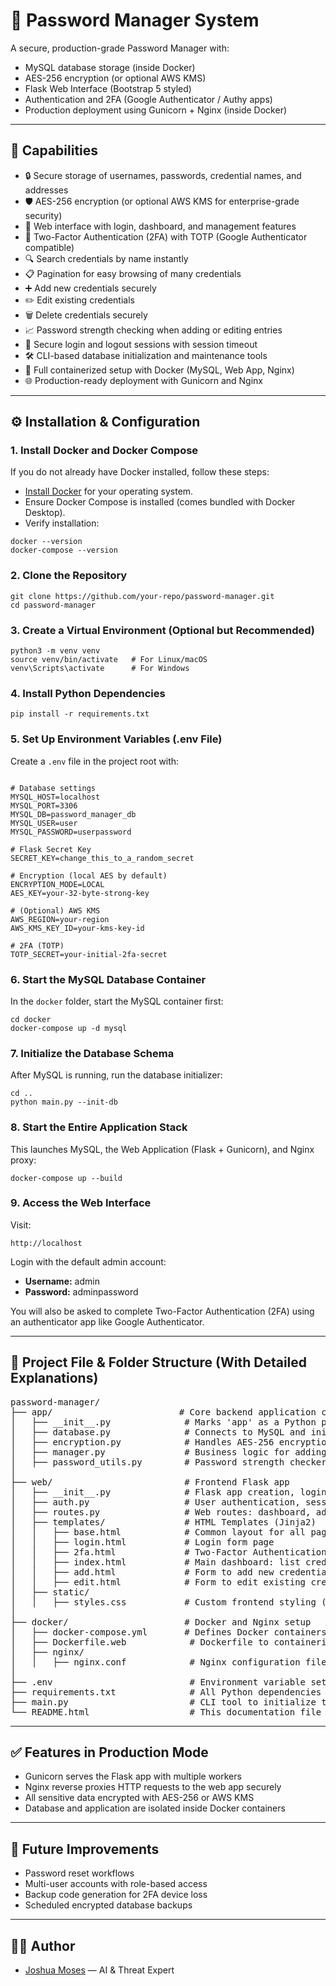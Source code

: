 <!DOCTYPE html>
<html lang="en">
<head>
  <meta charset="UTF-8">
</head>
<body>

<h1>🔐 Password Manager System</h1>

<p>A secure, production-grade Password Manager with:</p>
<ul>
  <li>MySQL database storage (inside Docker)</li>
  <li>AES-256 encryption (or optional AWS KMS)</li>
  <li>Flask Web Interface (Bootstrap 5 styled)</li>
  <li>Authentication and 2FA (Google Authenticator / Authy apps)</li>
  <li>Production deployment using Gunicorn + Nginx (inside Docker)</li>
</ul>

<hr>

<h2>🚀 Capabilities</h2>

<ul>
  <li>🔒 Secure storage of usernames, passwords, credential names, and addresses</li>
  <li>🛡️ AES-256 encryption (or optional AWS KMS for enterprise-grade security)</li>
  <li>🧩 Web interface with login, dashboard, and management features</li>
  <li>📱 Two-Factor Authentication (2FA) with TOTP (Google Authenticator compatible)</li>
  <li>🔍 Search credentials by name instantly</li>
  <li>📋 Pagination for easy browsing of many credentials</li>
  <li>➕ Add new credentials securely</li>
  <li>✏️ Edit existing credentials</li>
  <li>🗑️ Delete credentials securely</li>
  <li>📈 Password strength checking when adding or editing entries</li>
  <li>🚪 Secure login and logout sessions with session timeout</li>
  <li>🛠️ CLI-based database initialization and maintenance tools</li>
  <li>🐳 Full containerized setup with Docker (MySQL, Web App, Nginx)</li>
  <li>🌐 Production-ready deployment with Gunicorn and Nginx</li>
</ul>

<hr>

<h2>⚙️ Installation & Configuration</h2>

<h3>1. Install Docker and Docker Compose</h3>
<p>If you do not already have Docker installed, follow these steps:</p>
<ul>
  <li><a href="https://docs.docker.com/get-docker/" target="_blank">Install Docker</a> for your operating system.</li>
  <li>Ensure Docker Compose is installed (comes bundled with Docker Desktop).</li>
  <li>Verify installation:</li>
</ul>
<pre><code>docker --version
docker-compose --version
</code></pre>

<h3>2. Clone the Repository</h3>
<pre><code>git clone https://github.com/your-repo/password-manager.git
cd password-manager
</code></pre>

<h3>3. Create a Virtual Environment (Optional but Recommended)</h3>
<pre><code>python3 -m venv venv
source venv/bin/activate   # For Linux/macOS
venv\Scripts\activate      # For Windows
</code></pre>

<h3>4. Install Python Dependencies</h3>
<pre><code>pip install -r requirements.txt
</code></pre>

<h3>5. Set Up Environment Variables (.env File)</h3>

Create a <code>.env</code> file in the project root with:

<pre><code>
# Database settings
MYSQL_HOST=localhost
MYSQL_PORT=3306
MYSQL_DB=password_manager_db
MYSQL_USER=user
MYSQL_PASSWORD=userpassword

# Flask Secret Key
SECRET_KEY=change_this_to_a_random_secret

# Encryption (local AES by default)
ENCRYPTION_MODE=LOCAL
AES_KEY=your-32-byte-strong-key

# (Optional) AWS KMS
AWS_REGION=your-region
AWS_KMS_KEY_ID=your-kms-key-id

# 2FA (TOTP)
TOTP_SECRET=your-initial-2fa-secret
</code></pre>

<h3>6. Start the MySQL Database Container</h3>
<p>In the <code>docker</code> folder, start the MySQL container first:</p>
<pre><code>cd docker
docker-compose up -d mysql
</code></pre>

<h3>7. Initialize the Database Schema</h3>
<p>After MySQL is running, run the database initializer:</p>
<pre><code>cd ..
python main.py --init-db
</code></pre>

<h3>8. Start the Entire Application Stack</h3>
<p>This launches MySQL, the Web Application (Flask + Gunicorn), and Nginx proxy:</p>
<pre><code>docker-compose up --build
</code></pre>

<h3>9. Access the Web Interface</h3>

Visit:

<pre><code>http://localhost
</code></pre>

Login with the default admin account:

<ul>
<li><b>Username:</b> admin</li>
<li><b>Password:</b> adminpassword</li>
</ul>

You will also be asked to complete Two-Factor Authentication (2FA) using an authenticator app like Google Authenticator.

---

<h2>📂 Project File & Folder Structure (With Detailed Explanations)</h2>

<pre>
password-manager/
├── app/                        # Core backend application code
│   ├── __init__.py              # Marks 'app' as a Python package
│   ├── database.py              # Connects to MySQL and initializes the 'credentials' table
│   ├── encryption.py            # Handles AES-256 encryption and AWS KMS encryption
│   ├── manager.py               # Business logic for adding, editing, deleting, reporting credentials
│   ├── password_utils.py        # Password strength checker (enforces strong password rules)
│
├── web/                         # Frontend Flask app
│   ├── __init__.py              # Flask app creation, login manager initialization
│   ├── auth.py                  # User authentication, session management, 2FA verification
│   ├── routes.py                # Web routes: dashboard, add/edit/delete credentials, search, pagination
│   ├── templates/               # HTML Templates (Jinja2)
│   │   ├── base.html            # Common layout for all pages (navigation, styling)
│   │   ├── login.html           # Login form page
│   │   ├── 2fa.html             # Two-Factor Authentication form page
│   │   ├── index.html           # Main dashboard: list credentials with search/pagination
│   │   ├── add.html             # Form to add new credentials
│   │   ├── edit.html            # Form to edit existing credentials
│   ├── static/
│   │   ├── styles.css           # Custom frontend styling (Bootstrap-enhanced)
│
├── docker/                      # Docker and Nginx setup
│   ├── docker-compose.yml       # Defines Docker containers (MySQL, Web App, Nginx)
│   ├── Dockerfile.web            # Dockerfile to containerize the Flask application
│   ├── nginx/
│   │   ├── nginx.conf            # Nginx configuration file (reverse proxy for web app)
│
├── .env                          # Environment variable settings (database, encryption, keys)
├── requirements.txt              # All Python dependencies to install
├── main.py                       # CLI tool to initialize the database manually
└── README.html                   # This documentation file
</pre>

---

<h2>✅ Features in Production Mode</h2>
<ul>
  <li>Gunicorn serves the Flask app with multiple workers</li>
  <li>Nginx reverse proxies HTTP requests to the web app securely</li>
  <li>All sensitive data encrypted with AES-256 or AWS KMS</li>
  <li>Database and application are isolated inside Docker containers</li>
</ul>

---

<h2>🎯 Future Improvements</h2>
<ul>
  <li>Password reset workflows</li>
  <li>Multi-user accounts with role-based access</li>
  <li>Backup code generation for 2FA device loss</li>
  <li>Scheduled encrypted database backups</li>
</ul>

---

<h2>👨‍💻 Author</h2>

<ul>
  <li><a href="https://github.com/joshuanmoses">Joshua Moses</a> — AI & Threat Expert</li>
</ul>

</body>
</html>
